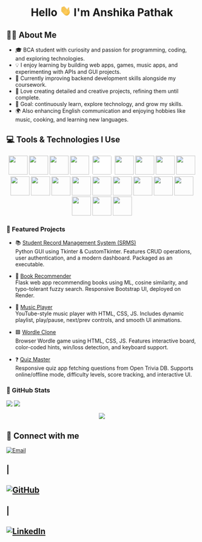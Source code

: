 <h1 align="center">
  Hello <img src="https://raw.githubusercontent.com/ABSphreak/ABSphreak/master/gifs/Hi.gif" width="30px"> I'm Anshika Pathak
</h1>

## 👩‍💻 About Me

- 🎓 BCA student with curiosity and passion for programming, coding, and exploring technologies.  
- 💡 I enjoy learning by building web apps, games, music apps, and experimenting with APIs and GUI projects.  
- 🌱 Currently improving backend development skills alongside my coursework.  
- 🎨 Love creating detailed and creative projects, refining them until complete.  
- 🚀 Goal: continuously learn, explore technology, and grow my skills.  
- 🌍 Also enhancing English communication and enjoying hobbies like music, cooking, and learning new languages.

## 💻 Tools & Technologies I Use 

<p align="center">
  <!-- Programming & Development -->
  <img src="https://cdn.jsdelivr.net/gh/devicons/devicon/icons/html5/html5-original.svg" width="50" height="50"/>
  <img src="https://cdn.jsdelivr.net/gh/devicons/devicon/icons/css3/css3-original.svg" width="50" height="50"/>
  <img src="https://cdn.jsdelivr.net/gh/devicons/devicon/icons/javascript/javascript-original.svg" width="50" height="50"/>
  <img src="https://cdn.jsdelivr.net/gh/devicons/devicon/icons/react/react-original.svg" width="50" height="50"/>
  <img src="https://cdn.jsdelivr.net/npm/simple-icons@v9/icons/tailwindcss.svg" width="50" height="50" style="background:white; padding:5px; border-radius:8px;"/>  
  <img src="https://cdn.jsdelivr.net/gh/devicons/devicon/icons/bootstrap/bootstrap-original.svg" width="50" height="50"/>
  <img src="https://cdn.jsdelivr.net/gh/devicons/devicon/icons/python/python-original.svg" width="50" height="50"/>
  <img src="https://cdn.jsdelivr.net/gh/devicons/devicon/icons/c/c-original.svg" width="50" height="50"/>
  <img src="https://cdn.jsdelivr.net/gh/devicons/devicon/icons/cplusplus/cplusplus-original.svg" width="50" height="50"/>
  <img src="https://cdn.jsdelivr.net/gh/devicons/devicon/icons/java/java-original.svg" width="50" height="50"/>
  
  <!-- Databases -->
  <img src="https://cdn.jsdelivr.net/gh/devicons/devicon/icons/sqlite/sqlite-original.svg" width="50" height="50"/>
  
  <!-- Version Control -->
  <img src="https://cdn.jsdelivr.net/gh/devicons/devicon/icons/git/git-original.svg" width="50" height="50"/>  
  
  <!-- Tools & Platforms -->
  <img src="https://cdn.jsdelivr.net/gh/devicons/devicon/icons/vscode/vscode-original.svg" width="50" height="50"/>
  <img src="https://cdn.jsdelivr.net/gh/devicons/devicon/icons/netlify/netlify-original.svg" width="50" height="50"/>
  <img src="https://cdn.jsdelivr.net/gh/devicons/devicon/icons/vercel/vercel-original.svg" width="50" height="50"/>
  <img src="https://cdn.jsdelivr.net/gh/devicons/devicon/icons/jupyter/jupyter-original.svg" width="50" height="50"/>
  <img src="https://cdn.jsdelivr.net/gh/devicons/devicon/icons/windows8/windows8-original.svg" width="50" height="50"/>
  
  <!-- Python Libraries -->
  <img src="https://cdn.jsdelivr.net/gh/devicons/devicon/icons/numpy/numpy-original.svg" width="50" height="50"/>
  <img src="https://cdn.jsdelivr.net/gh/devicons/devicon/icons/pandas/pandas-original.svg" width="50" height="50"/>
  <img src="https://cdn.jsdelivr.net/gh/devicons/devicon/icons/matplotlib/matplotlib-original.svg" width="50" height="50"/>
  <img src="https://seaborn.pydata.org/_images/logo-mark-lightbg.svg" width="50" height="50"/>
</p>

### 🚀 Featured Projects

- 📚 [Student Record Management System (SRMS)](https://github.com/anshika-pathak005/student-record-management-system)  
  Python GUI using Tkinter & CustomTkinter. Features CRUD operations, user authentication, and a modern dashboard. Packaged as an executable.  

- 📖 [Book Recommender](https://github.com/anshika-pathak005/book-recommender)  
  Flask web app recommending books using ML, cosine similarity, and typo-tolerant fuzzy search. Responsive Bootstrap UI, deployed on Render.  

- 🎵 [Music Player](https://github.com/anshika-pathak005/youtube-style-music-player)  
  YouTube-style music player with HTML, CSS, JS. Includes dynamic playlist, play/pause, next/prev controls, and smooth UI animations.  

- 🟩 [Wordle Clone](https://github.com/anshika-pathak005/wordle-clone)  
  Browser Wordle game using HTML, CSS, JS. Features interactive board, color-coded hints, win/loss detection, and keyboard support.  

- ❓ [Quiz Master](https://github.com/anshika-pathak005/quiz-master)  
  Responsive quiz app fetching questions from Open Trivia DB. Supports online/offline mode, difficulty levels, score tracking, and interactive UI.

 ### 🚀 GitHub Stats

<!-- Top Row: Stats + Top Languages side by side -->
<p float="left">
  <img src="https://github-readme-stats.vercel.app/api?username=anshika-pathak005&show_icons=true&theme=radical" width="30%" />
  <img src="https://github-readme-stats.vercel.app/api/top-langs/?username=anshika-pathak005&layout=compact&theme=radical" width="30%" />
</p>

<!-- Next Row: Streak Stats centered -->
<p align="center">
  <img src="https://github-readme-streak-stats.herokuapp.com/?user=anshika-pathak005&theme=radical" width="50%" />
</p>

## 🔗 Connect with me  

<p>
  <a href="mailto:anshikapathak005@gmail.com">
    <img src="https://cdn.jsdelivr.net/gh/devicons/devicon/icons/google/google-original.svg" width="40" height="40" alt="Email"/>
  </a>
  <h2> | <h2/>
  <a href="https://github.com/anshika-pathak005" target="_blank">
    <img src="https://cdn.jsdelivr.net/gh/devicons/devicon/icons/github/github-original.svg" width="40" height="40" alt="GitHub"/>
  </a>
  <h2> | <h2/>
  <a href="https://www.linkedin.com/in/anshika-pathak005/" target="_blank">
    <img src="https://cdn.jsdelivr.net/gh/devicons/devicon/icons/linkedin/linkedin-original.svg" width="40" height="40" alt="LinkedIn"/>
  </a>
</p>

